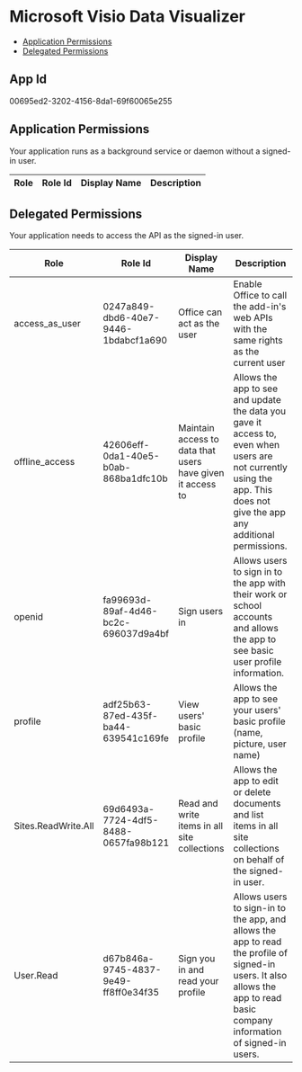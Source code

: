 # Microsoft Visio Data Visualizer
- [Application Permissions](#application-permissions)
- [Delegated Permissions](#delegated-permissions)

## App Id
00695ed2-3202-4156-8da1-69f60065e255

## Application Permissions
Your application runs as a background service or daemon without a signed-in user.

| Role | Role Id | Display Name | Description |
|---|---|---|---|

## Delegated Permissions
Your application needs to access the API as the signed-in user. 

| Role | Role Id | Display Name | Description |
|---|---|---|---|
| access_as_user | 0247a849-dbd6-40e7-9446-1bdabcf1a690 | Office can act as the user | Enable Office to call the add-in's web APIs with the same rights as the current user |
| offline_access | 42606eff-0da1-40e5-b0ab-868ba1dfc10b | Maintain access to data that users have given it access to | Allows the app to see and update the data you gave it access to, even when users are not currently using the app. This does not give the app any additional permissions. |
| openid | fa99693d-89af-4d46-bc2c-696037d9a4bf | Sign users in | Allows users to sign in to the app with their work or school accounts and allows the app to see basic user profile information. |
| profile | adf25b63-87ed-435f-ba44-639541c169fe | View users' basic profile | Allows the app to see your users' basic profile (name, picture, user name) |
| Sites.ReadWrite.All | 69d6493a-7724-4df5-8488-0657fa98b121 | Read and write items in all site collections | Allows the app to edit or delete documents and list items in all site collections on behalf of the signed-in user. |
| User.Read | d67b846a-9745-4837-9e49-ff8ff0e34f35 | Sign you in and read your profile | Allows users to sign-in to the app, and allows the app to read the profile of signed-in users. It also allows the app to read basic company information of signed-in users. |

